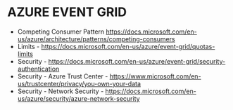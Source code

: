 # AZURE EVENT GRID

* Competing Consumer Pattern <https://docs.microsoft.com/en-us/azure/architecture/patterns/competing-consumers>
* Limits - https://docs.microsoft.com/en-us/azure/event-grid/quotas-limits
* Security - https://docs.microsoft.com/en-us/azure/event-grid/security-authentication
* Security - Azure Trust Center - https://www.microsoft.com/en-us/trustcenter/privacy/you-own-your-data
* Security - Network Security - https://docs.microsoft.com/en-us/azure/security/azure-network-security
